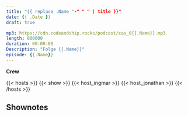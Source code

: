 ```yaml
---
title: "{{ replace .Name "-" " " | title }}"
date: {{ .Date }}
draft: true

mp3: https://cdn.codeandship.rocks/podcast/cas_0{{.Name}}.mp3
length: 000000
duration: 00:00:00
Description: "Folge {{.Name}}"
episode: {{.Name}}
---
```


**Crew**

{{< hosts >}}
    {{< show >}}
    {{< host_ingmar >}}
    {{< host_jonathan >}}
{{< /hosts >}}

## Shownotes